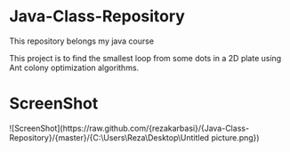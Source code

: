 # Java-Class-Repository
This repository belongs my java course
<P>This project is to find the smallest loop from some dots in a 2D plate using Ant colony optimization algorithms.</P>
<h1>ScreenShot</h1>
![ScreenShot](https://raw.github.com/{rezakarbasi}/{Java-Class-Repository}/{master}/{C:\Users\Reza\Desktop\Untitled picture.png})
